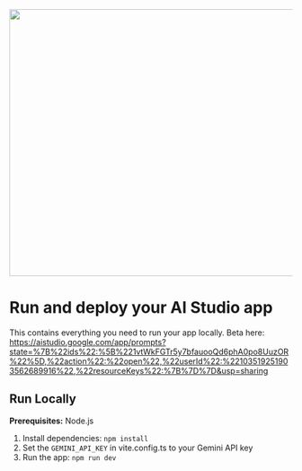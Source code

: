 <div align="center">
<img width="1200" height="475" alt="GHBanner" src="https://github.com/user-attachments/assets/0aa67016-6eaf-458a-adb2-6e31a0763ed6" />
</div>

# Run and deploy your AI Studio app

This contains everything you need to run your app locally.
Beta here: https://aistudio.google.com/app/prompts?state=%7B%22ids%22:%5B%221vtWkFGTr5y7bfauooQd6phA0po8UuzOR%22%5D,%22action%22:%22open%22,%22userId%22:%22103519251903562689916%22,%22resourceKeys%22:%7B%7D%7D&usp=sharing
## Run Locally

**Prerequisites:**  Node.js


1. Install dependencies:
   `npm install`
2. Set the `GEMINI_API_KEY` in vite.config.ts to your Gemini API key
3. Run the app:
   `npm run dev`
